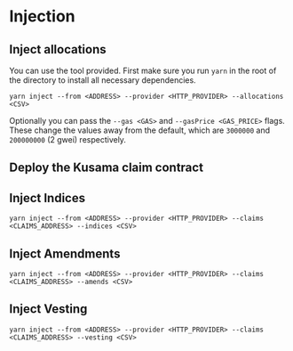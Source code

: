 # Injection

## Inject allocations

You can use the tool provided. First make sure you run `yarn` in the root of the directory to install all necessary dependencies.

```
yarn inject --from <ADDRESS> --provider <HTTP_PROVIDER> --allocations <CSV>
```

Optionally you can pass the `--gas <GAS>` and `--gasPrice <GAS_PRICE>` flags. These change the values away from the default, which are `3000000` and `200000000` (2 gwei) respectively.

## Deploy the Kusama claim contract



## Inject Indices

```
yarn inject --from <ADDRESS> --provider <HTTP_PROVIDER> --claims <CLAIMS_ADDRESS> --indices <CSV>
```

## Inject Amendments

```
yarn inject --from <ADDRESS> --provider <HTTP_PROVIDER> --claims <CLAIMS_ADDRESS> --amends <CSV>
```

## Inject Vesting

```
yarn inject --from <ADDRESS> --provider <HTTP_PROVIDER> --claims <CLAIMS_ADDRESS> --vesting <CSV>
```
